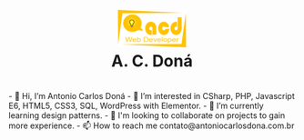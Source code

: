 <h1 align="center">
<br>
<img src="https://github.com/acdona/acd-images/blob/main/images/acd-logotipo-3-2022.png" alt="acdona" width="120">
<br>
A. C. <b>Doná</b>
</h1>
<br>
- 👋 Hi, I’m Antonio Carlos Doná
- 👀 I’m interested in CSharp, PHP, Javascript E6, HTML5, CSS3, SQL, WordPress with Elementor.
- 🌱 I’m currently learning design patterns.
- 💞️ I'm looking to collaborate on projects to gain more experience.
- 📫 How to reach me contato@antoniocarlosdona.com.br

<!---
acdona/acdona is a ✨ special ✨ repository because its `README.md` (this file) appears on your GitHub profile.
You can click the Preview link to take a look at your changes.
--->
